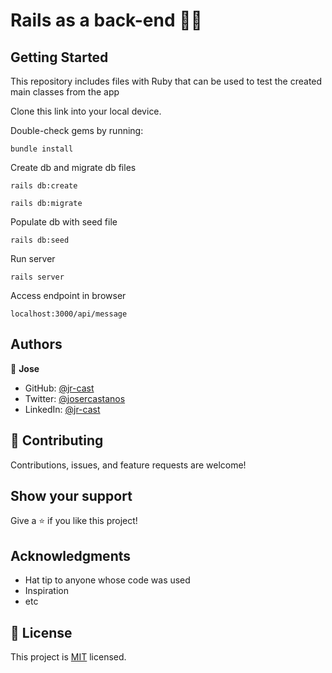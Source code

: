 # Rails as a back-end 💾💾

## Getting Started

This repository includes files with Ruby that can be used to test the created main classes from the app

Clone this link into your local device.

Double-check gems by running:
```
bundle install
```

Create db and migrate db files
```
rails db:create

rails db:migrate
```

Populate db with seed file
```
rails db:seed
```

Run server
```
rails server
```

Access endpoint in browser
```
localhost:3000/api/message
```

## Authors

👤 **Jose**

- GitHub: [@jr-cast](https://github.com/jr-cast)
- Twitter: [@josercastanos](https://twitter.com/josercastanos)
- LinkedIn: [@jr-cast](https://linkedin.com/in/jr-cast)


## 🤝 Contributing

Contributions, issues, and feature requests are welcome!

## Show your support

Give a ⭐️ if you like this project!

## Acknowledgments

- Hat tip to anyone whose code was used
- Inspiration
- etc

## 📝 License

This project is [MIT](./MIT.md) licensed.
